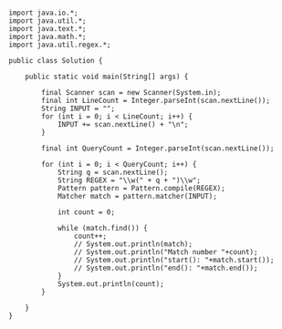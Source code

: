 <pre><code>
import java.io.*;
import java.util.*;
import java.text.*;
import java.math.*;
import java.util.regex.*;

public class Solution {

    public static void main(String[] args) {

        final Scanner scan = new Scanner(System.in);
        final int LineCount = Integer.parseInt(scan.nextLine());
        String INPUT = "";
        for (int i = 0; i < LineCount; i++) {
            INPUT += scan.nextLine() + "\n";
        }

        final int QueryCount = Integer.parseInt(scan.nextLine());

        for (int i = 0; i < QueryCount; i++) {
            String q = scan.nextLine();
            String REGEX = "\\w(" + q + ")\\w";
            Pattern pattern = Pattern.compile(REGEX);
            Matcher match = pattern.matcher(INPUT);

            int count = 0;

            while (match.find()) {
                count++;
                // System.out.println(match);
                // System.out.println("Match number "+count);
                // System.out.println("start(): "+match.start());
                // System.out.println("end(): "+match.end());
            }
            System.out.println(count);
        }

    }
}
</code></pre>